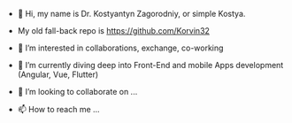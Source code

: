 - 👋 Hi, my name is Dr. Kostyantyn Zagorodniy, or simple Kostya.

- My old fall-back repo is https://github.com/Korvin32

- 👀 I’m interested in collaborations, exchange, co-working

- 🌱 I’m currently diving deep into Front-End and mobile Apps development (Angular, Vue, Flutter)

- 💞️ I’m looking to collaborate on ...

- 📫 How to reach me ...

<!---
DoktorZ/DoktorZ is a ✨ special ✨ repository because its `README.md` (this file) appears on your GitHub profile.
You can click the Preview link to take a look at your changes.
--->
